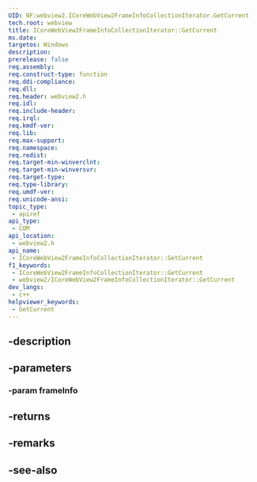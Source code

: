 ```yaml
---
UID: NF:webview2.ICoreWebView2FrameInfoCollectionIterator.GetCurrent
tech.root: webview
title: ICoreWebView2FrameInfoCollectionIterator::GetCurrent
ms.date: 
targetos: Windows
description: 
prerelease: false
req.assembly: 
req.construct-type: function
req.ddi-compliance: 
req.dll: 
req.header: webview2.h
req.idl: 
req.include-header: 
req.irql: 
req.kmdf-ver: 
req.lib: 
req.max-support: 
req.namespace: 
req.redist: 
req.target-min-winverclnt: 
req.target-min-winversvr: 
req.target-type: 
req.type-library: 
req.umdf-ver: 
req.unicode-ansi: 
topic_type:
 - apiref
api_type:
 - COM
api_location:
 - webview2.h
api_name:
 - ICoreWebView2FrameInfoCollectionIterator::GetCurrent
f1_keywords:
 - ICoreWebView2FrameInfoCollectionIterator::GetCurrent
 - webview2/ICoreWebView2FrameInfoCollectionIterator::GetCurrent
dev_langs:
 - c++
helpviewer_keywords:
 - GetCurrent
---
```


## -description

## -parameters

### -param frameInfo

## -returns

## -remarks

## -see-also

